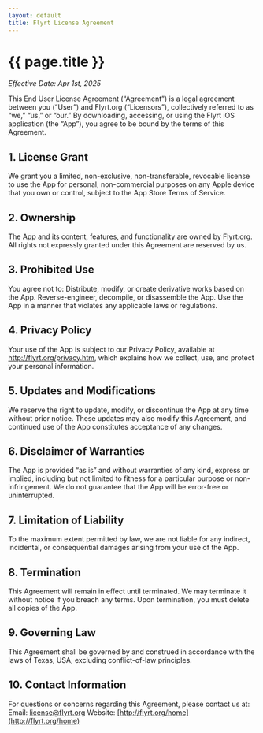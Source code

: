 ```yaml
---
layout: default
title: Flyrt License Agreement
---
```

# {{ page.title }}
*Effective Date: Apr 1st, 2025*

This End User License Agreement (“Agreement”) is a legal agreement between you (“User”) and Flyrt.org  (“Licensors”), collectively referred to as “we,” “us,” or “our.” By downloading, accessing, or using the Flyrt iOS application (the “App”), you agree to be bound by the terms of this Agreement.

## 1. License Grant
We grant you a limited, non-exclusive, non-transferable, revocable license to use the App for personal, non-commercial purposes on any Apple device that you own or control, subject to the App Store Terms of Service.

## 2. Ownership
The App and its content, features, and functionality are owned by Flyrt.org. All rights not expressly granted under this Agreement are reserved by us.

## 3. Prohibited Use
You agree not to:
Distribute, modify, or create derivative works based on the App.
Reverse-engineer, decompile, or disassemble the App.
Use the App in a manner that violates any applicable laws or regulations.

## 4. Privacy Policy
Your use of the App is subject to our Privacy Policy, available at http://flyrt.org/privacy.htm, which explains how we collect, use, and protect your personal information.

## 5. Updates and Modifications
We reserve the right to update, modify, or discontinue the App at any time without prior notice. These updates may also modify this Agreement, and continued use of the App constitutes acceptance of any changes.

## 6. Disclaimer of Warranties
The App is provided “as is” and without warranties of any kind, express or implied, including but not limited to fitness for a particular purpose or non-infringement. We do not guarantee that the App will be error-free or uninterrupted.

## 7. Limitation of Liability
To the maximum extent permitted by law, we are not liable for any indirect, incidental, or consequential damages arising from your use of the App.

## 8. Termination
This Agreement will remain in effect until terminated. We may terminate it without notice if you breach any terms. Upon termination, you must delete all copies of the App.

## 9. Governing Law
This Agreement shall be governed by and construed in accordance with the laws of Texas, USA, excluding conflict-of-law principles.

## 10. Contact Information
For questions or concerns regarding this Agreement, please contact us at:
Email: [license@flyrt.org](mailto:flyrt@askpascal.com)
Website: [http://flyrt.org/home](http://flyrt.org/home)
